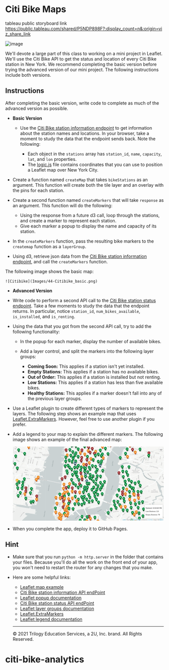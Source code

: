 # Citi Bike Maps
tableau public storyboard link https://public.tableau.com/shared/P5NDP898F?:display_count=n&:origin=viz_share_link

![image](https://user-images.githubusercontent.com/88360436/142487942-2d74fcb3-aa34-4eae-94f5-10affc6bc6f7.png)


We'll devote a large part of this class to working on a mini project in Leaflet. We'll use the Citi Bike API to get the status and location of every Citi Bike station in New York. We recommend completing the basic version before trying the advanced version of our mini project. The following instructions include both versions.

## Instructions

After completing the basic version, write code to complete as much of the advanced version as possible.

* **Basic Version**

    * Use the [Citi Bike station information endpoint](https://gbfs.citibikenyc.com/gbfs/en/station_information.json) to get information about the station names and locations. In your browser, take a moment to study the data that the endpoint sends back. Note the following:

        * Each object in the `stations` array has `station_id`, `name`, `capacity`, `lat`, and `lon` properties.
        * The [logic.js](Unsolved/static/js/logic.js) file contains coordinates that you can use to position a Leaflet map over New York City.

* Create a function named `createMap` that takes `bikeStations` as an argument. This function will create both the tile layer and an overlay with the pins for each station.

* Create a second function named `createMarkers` that will take `response` as an argument. This function will do the following:

    * Using the response from a future d3 call, loop through the stations, and create a marker to represent each station.
    * Give each marker a popup to display the name and capacity of its station.

* In the `createMarkers` function, pass the resulting bike markers to the `createmap` function as a `layerGroup`.

* Using d3, retrieve json data from the [Citi Bike station information endpoint](https://gbfs.citibikenyc.com/gbfs/en/station_information.json), and call the `createMarkers` function.

The following image shows the basic map:

    ![Citibike](Images/44-Citibike_basic.png)

* **Advanced Version**

* Write code to perform a second API call to the [Citi Bike station status endpoint](https://gbfs.citibikenyc.com/gbfs/en/station_status.json). Take a few moments to study the data that the endpoint returns. In particular, notice `station_id`, `num_bikes_available`, `is_installed`, and `is_renting`.

* Using the data that you got from the second API call, try to add the following functionality:

    * In the popup for each marker, display the number of available bikes.

    * Add a layer control, and split the markers into the following layer groups:

        * **Coming Soon:** This applies if a station isn't yet installed.
        * **Empty Stations:** This applies if a station has no available bikes.
        * **Out of Order:** This applies if a station is installed but not renting.
        * **Low Stations:** This applies if a station has less than five available bikes.
        * **Healthy Stations:** This applies if a marker doesn't fall into any of the previous layer groups.

* Use a Leaflet plugin to create different types of markers to represent the layers. The following step shows an example map that uses [Leaflet.ExtraMarkers](https://github.com/coryasilva/Leaflet.ExtraMarkers). However, feel free to use another plugin if you prefer.

* Add a legend to your map to explain the different markers. The following image shows an example of the final advanced map:

    ![Citibike](Images/44-Citibike_advanced.png)

* When you complete the app, deploy it to GitHub Pages.

## Hint

* Make sure that you run `python -m http.server` in the folder that contains your files. Because you'll do all the work on the front end of your app, you won't need to restart the router for any changes that you make.

* Here are some helpful links:

  * [Leaflet map example](https://leafletjs.com/reference-1.7.1.html#map-example)
  * [Citi Bike station information API endPoint](https://gbfs.citibikenyc.com/gbfs/en/station_information.json)
  * [Leaflet popup documentation](http://leafletjs.com/reference.html#popup)
  * [Citi Bike station status API endPoint](https://gbfs.citibikenyc.com/gbfs/en/station_status.json)
  * [Leaflet layer groups documentation](http://leafletjs.com/examples/layers-control/)
  * [Leaflet.ExtraMarkers](https://github.com/coryasilva/Leaflet.ExtraMarkers)
  * [Leaflet legend documentation](http://leafletjs.com/examples/choropleth/#custom-legend-control)
  
  ---

  © 2021 Trilogy Education Services, a 2U, Inc. brand. All Rights Reserved.	
# citi-bike-analytics
